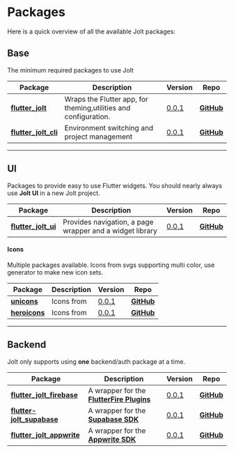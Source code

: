 # Packages

Here is a quick overview of all the available Jolt packages:

## Base

The minimum required packages to use Jolt

| Package                                  | Description                                                     | Version                                                                        | Repo                                                       |
| ---------------------------------------- | --------------------------------------------------------------- | ------------------------------------------------------------------------------ | ---------------------------------------------------------- |
| [**flutter_jolt**](/docs/jolt/jolt/)     | Wraps the Flutter app, for theming,utilities and configuration. | [0.0.1](https://github.com/asteroid-studios/jolt/blob/master/CHANGELOG.md)     | [**GitHub**](https://github.com/asteroid-studios/jolt)     |
| [**flutter_jolt_cli**](/docs/jolt/jolt/) | Environment switching and project management                    | [0.0.1](https://github.com/asteroid-studios/jolt_cli/blob/master/CHANGELOG.md) | [**GitHub**](https://github.com/asteroid-studios/jolt_cli) |

---

## UI

Packages to provide easy to use Flutter widgets. You should nearly always use **Jolt UI** in a new Jolt project.

| Package                                 | Description                                              | Version                                                                       | Repo                                                      |
| --------------------------------------- | -------------------------------------------------------- | ----------------------------------------------------------------------------- | --------------------------------------------------------- |
| [**flutter_jolt_ui**](/docs/jolt/jolt/) | Provides navigation, a page wrapper and a widget library | [0.0.1](https://github.com/asteroid-studios/jolt_ui/blob/master/CHANGELOG.md) | [**GitHub**](https://github.com/asteroid-studios/jolt_ui) |

#### Icons

Multiple packages available. Icons from svgs supporting multi color, use generator to make new icon sets.

| Package                           | Description | Version                                                                         | Repo                                                        |
| --------------------------------- | ----------- | ------------------------------------------------------------------------------- | ----------------------------------------------------------- |
| [**unicons**](/docs/jolt/jolt/)   | Icons from  | [0.0.1](https://github.com/asteroid-studios/unicons/blob/master/CHANGELOG.md)   | [**GitHub**](https://github.com/asteroid-studios/unicons)   |
| [**heroicons**](/docs/jolt/jolt/) | Icons from  | [0.0.1](https://github.com/asteroid-studios/heroicons/blob/master/CHANGELOG.md) | [**GitHub**](https://github.com/asteroid-studios/heroicons) |

---

## Backend

Jolt only supports using **one** backend/auth package at a time.

| Package                                           | Description                                                                | Version                                                                             | Repo                                                            |
| ------------------------------------------------- | -------------------------------------------------------------------------- | ----------------------------------------------------------------------------------- | --------------------------------------------------------------- |
| [**flutter_jolt_firebase**](/docs/server/server/) | A wrapper for the [**FlutterFire Plugins**](https://firebase.flutter.dev/) | [0.0.1](https://github.com/asteroid-studios/jolt_firebase/blob/master/CHANGELOG.md) | [**GitHub**](https://github.com/asteroid-studios/jolt_firebase) |
| [**flutter-jolt_supabase**](/docs/server/server/) | A wrapper for the [**Supabase SDK**](https://supabase.io/)                 | [0.0.1](https://github.com/asteroid-studios/jolt_supabase/blob/master/CHANGELOG.md) | [**GitHub**](https://github.com/asteroid-studios/jolt_supabase) |
| [**flutter_jolt_appwrite**](/docs/server/server/) | A wrapper for the [**Appwrite SDK**](https://appwrite.io/)                 | [0.0.1](https://github.com/asteroid-studios/jolt_appwrite/blob/master/CHANGELOG.md) | [**GitHub**](https://github.com/asteroid-studios/jolt_appwrite) |
